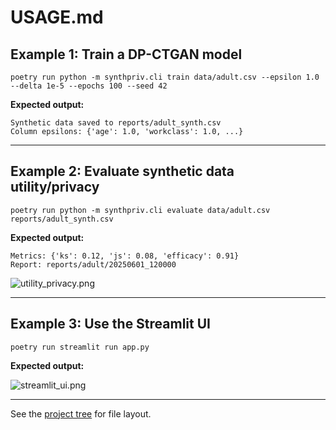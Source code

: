 # USAGE.md

## Example 1: Train a DP-CTGAN model

```shell
poetry run python -m synthpriv.cli train data/adult.csv --epsilon 1.0 --delta 1e-5 --epochs 100 --seed 42
```

**Expected output:**
```
Synthetic data saved to reports/adult_synth.csv
Column epsilons: {'age': 1.0, 'workclass': 1.0, ...}
```

---

## Example 2: Evaluate synthetic data utility/privacy

```shell
poetry run python -m synthpriv.cli evaluate data/adult.csv reports/adult_synth.csv
```

**Expected output:**
```
Metrics: {'ks': 0.12, 'js': 0.08, 'efficacy': 0.91}
Report: reports/adult/20250601_120000
```

![utility_privacy.png](reports/adult/20250601_120000/utility_privacy.png)

---

## Example 3: Use the Streamlit UI

```shell
poetry run streamlit run app.py
```

**Expected output:**

![streamlit_ui.png](docs/streamlit_ui.png)

---

See the [project tree](PROJECT_TREE.txt) for file layout.
